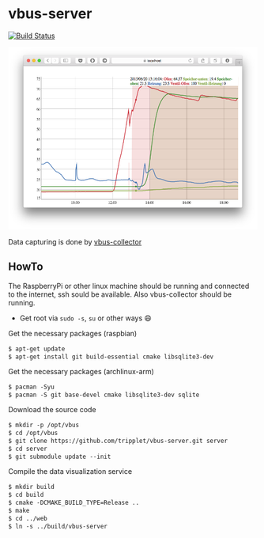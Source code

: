 # vbus-server
[![Build Status](https://travis-ci.org/tripplet/vbus-server.svg?branch=master)](https://travis-ci.org/tripplet/vbus-server)

![](/doc/screenshot.png?raw "Screenshot")

Data capturing is done by [vbus-collector](https://github.com/tripplet/vbus-collector)

## HowTo
The RaspberryPi or other linux machine should be running and connected to the internet, ssh sould be available.
Also vbus-collector should be running.

* Get root via `sudo -s`, `su` or other ways :smile:

Get the necessary packages (raspbian)
```shell
$ apt-get update
$ apt-get install git build-essential cmake libsqlite3-dev
```

Get the necessary packages (archlinux-arm)
```shell
$ pacman -Syu
$ pacman -S git base-devel cmake libsqlite3-dev sqlite
```

Download the source code
```shell
$ mkdir -p /opt/vbus
$ cd /opt/vbus
$ git clone https://github.com/tripplet/vbus-server.git server
$ cd server
$ git submodule update --init
```

Compile the data visualization service
```shell
$ mkdir build
$ cd build
$ cmake -DCMAKE_BUILD_TYPE=Release ..
$ make
$ cd ../web
$ ln -s ../build/vbus-server
```
